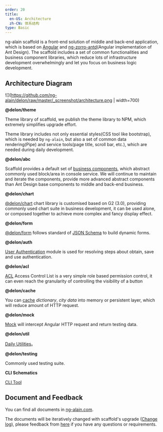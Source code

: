 ```yaml
---
order: 20
title:
  en-US: Architecture
  zh-CN: 体系结构
type: Basic
---
```


ng-alain scaffold is a front-end solution of middle and back-end application, which is based on [Angular](https://angular.io/) and [ng-zorro-antd](https://ng.ant.design/docs/introduce/en)(Angular implementation of Ant Design). The scaffold includes a set of common functionalities and business component libraries, which reduce lots of infrastructure development overwhelmingly and let you focus on business logic development.

## Architecture Diagram

![](https://github.com/ng-alain/delon/raw/master/_screenshot/architecture.png | width=700)

**@delon/theme**

Theme library of scaffold, we publish the theme library to NPM, which extremely simplifies upgrade effort.

Theme library includes not only essential styles(CSS tool like bootstrap), which is needed by `ng-alain`, but also a set of common data rendering(Pipe) and service tools(page title, scroll bar, etc.), which are needed during daily development.

**@delon/abc**

Scaffold provides a default set of [business components](/components/), which abstract commonly used block/area in console service. We will continue to maintain and iterate the components, provide more advanced abstract components than Ant Design base components to middle and back-end business.

**@delon/chart**

[@delon/chart](/chart) chart library is customised based on G2 (3.0), providing commonly used chart suite in business development, it can be used alone, or composed together to achieve more complex and fancy display effect.

**@delon/form**

[@delon/form](/form) follows standard of [JSON Schema](http://json-schema.org/) to build dynamic forms.

**@delon/auth**

[User Authentication](/docs/auth) module is used for resolving steps about obtain, save and use authentication.

**@delon/acl**

[ACL](/docs/acl) Access Control List is a very simple role based permission control, it can even reach the granularity of controlling the visibility of a button

**@delon/cache**

You can [cache](/docs/cache) _dictionary_, _city data_ into memory or persistent layer, which will reduce amount of HTTP request.

**@delon/mock**

[Mock](/docs/mock) will intercept Angular HTTP request and return testing data.

**@delon/util**

[Daily Utilities](/util)。

**@delon/testing**

Commonly used testing suite.

**CLI Schematics**

[CLI Tool](/cli)

## Document and Feedback

You can find all documents in [ng-alain.com](https://ng-alain.com).

The documents will be iteratively changed with scaffold's upgrade ([Change log](https://github.com/ng-alain/ng-alain/releases)), please feedback from [here](https://github.com/ng-alain/ng-alain/issues) if you have any questions or requirements.
